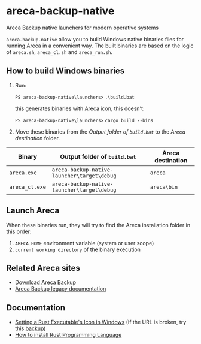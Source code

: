 # areca-backup-native

Areca Backup native launchers for modern operative systems

`areca-backup-native` allow you to build Windows native binaries files for running Areca in a convenient way.
The built binaries are based on the logic of `areca.sh`, `areca_cl.sh` and `areca_run.sh`.


## How to build Windows binaries

1. Run:

   `PS areca-backup-native\launchers>` `.\build.bat`

   this generates binaries with Areca icon, this doesn't:

   `PS areca-backup-native\launchers>` `cargo build --bins`

2. Move these binaries from the _Output folder of `build.bat`_ to the _Areca destination_ folder.

| Binary          | Output folder of `build.bat`                | Areca destination |
| --------------- | ------------------------------------------- | ----------------- |
| `areca.exe`     | `areca-backup-native-launcher\target\debug` | `areca`           |
| `areca_cl.exe`  | `areca-backup-native-launcher\target\debug` | `areca\bin`       |


## Launch Areca

When these binaries run, they will try to find the Areca installation folder in this order:

1. `ARECA_HOME` environment variable (system or user scope)
2. `current working directory` of the binary execution


## Related Areca sites

- [Download Areca Backup](https://sourceforge.net/projects/areca/files/areca-stable/)
- [Areca Backup legacy documentation](https://github.com/bugtamer/areca-backup-legacy-documentation)


## Documentation

- [Setting a Rust Executable's Icon in Windows](https://anthropicstudios.com/2021/01/05/setting-a-rust-windows-exe-icon/)
  (If the URL is broken, try this [backup](/launchers/icon-for-exe.md))
- [How to install Rust Programming Language](https://www.rust-lang.org/tools/install)